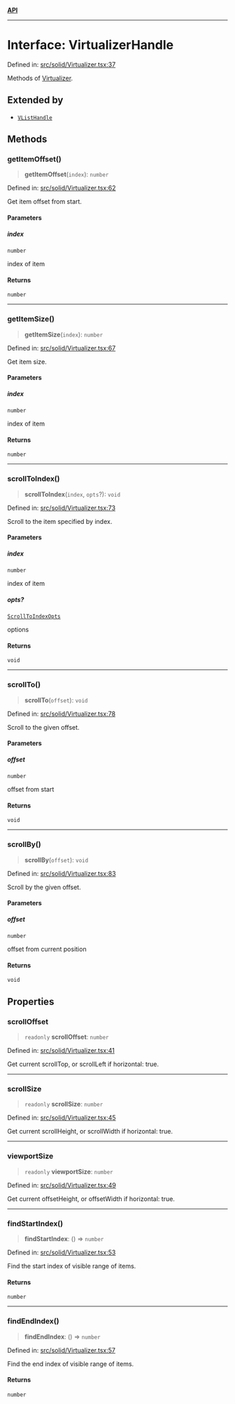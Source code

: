[**API**](../../API.md)

***

# Interface: VirtualizerHandle

Defined in: [src/solid/Virtualizer.tsx:37](https://github.com/inokawa/virtua/blob/469498bf9b9213391999278aeb12adba7b00fff9/src/solid/Virtualizer.tsx#L37)

Methods of [Virtualizer](../functions/Virtualizer.md).

## Extended by

- [`VListHandle`](VListHandle.md)

## Methods

### getItemOffset()

> **getItemOffset**(`index`): `number`

Defined in: [src/solid/Virtualizer.tsx:62](https://github.com/inokawa/virtua/blob/469498bf9b9213391999278aeb12adba7b00fff9/src/solid/Virtualizer.tsx#L62)

Get item offset from start.

#### Parameters

##### index

`number`

index of item

#### Returns

`number`

***

### getItemSize()

> **getItemSize**(`index`): `number`

Defined in: [src/solid/Virtualizer.tsx:67](https://github.com/inokawa/virtua/blob/469498bf9b9213391999278aeb12adba7b00fff9/src/solid/Virtualizer.tsx#L67)

Get item size.

#### Parameters

##### index

`number`

index of item

#### Returns

`number`

***

### scrollToIndex()

> **scrollToIndex**(`index`, `opts`?): `void`

Defined in: [src/solid/Virtualizer.tsx:73](https://github.com/inokawa/virtua/blob/469498bf9b9213391999278aeb12adba7b00fff9/src/solid/Virtualizer.tsx#L73)

Scroll to the item specified by index.

#### Parameters

##### index

`number`

index of item

##### opts?

[`ScrollToIndexOpts`](../../react/interfaces/ScrollToIndexOpts.md)

options

#### Returns

`void`

***

### scrollTo()

> **scrollTo**(`offset`): `void`

Defined in: [src/solid/Virtualizer.tsx:78](https://github.com/inokawa/virtua/blob/469498bf9b9213391999278aeb12adba7b00fff9/src/solid/Virtualizer.tsx#L78)

Scroll to the given offset.

#### Parameters

##### offset

`number`

offset from start

#### Returns

`void`

***

### scrollBy()

> **scrollBy**(`offset`): `void`

Defined in: [src/solid/Virtualizer.tsx:83](https://github.com/inokawa/virtua/blob/469498bf9b9213391999278aeb12adba7b00fff9/src/solid/Virtualizer.tsx#L83)

Scroll by the given offset.

#### Parameters

##### offset

`number`

offset from current position

#### Returns

`void`

## Properties

### scrollOffset

> `readonly` **scrollOffset**: `number`

Defined in: [src/solid/Virtualizer.tsx:41](https://github.com/inokawa/virtua/blob/469498bf9b9213391999278aeb12adba7b00fff9/src/solid/Virtualizer.tsx#L41)

Get current scrollTop, or scrollLeft if horizontal: true.

***

### scrollSize

> `readonly` **scrollSize**: `number`

Defined in: [src/solid/Virtualizer.tsx:45](https://github.com/inokawa/virtua/blob/469498bf9b9213391999278aeb12adba7b00fff9/src/solid/Virtualizer.tsx#L45)

Get current scrollHeight, or scrollWidth if horizontal: true.

***

### viewportSize

> `readonly` **viewportSize**: `number`

Defined in: [src/solid/Virtualizer.tsx:49](https://github.com/inokawa/virtua/blob/469498bf9b9213391999278aeb12adba7b00fff9/src/solid/Virtualizer.tsx#L49)

Get current offsetHeight, or offsetWidth if horizontal: true.

***

### findStartIndex()

> **findStartIndex**: () => `number`

Defined in: [src/solid/Virtualizer.tsx:53](https://github.com/inokawa/virtua/blob/469498bf9b9213391999278aeb12adba7b00fff9/src/solid/Virtualizer.tsx#L53)

Find the start index of visible range of items.

#### Returns

`number`

***

### findEndIndex()

> **findEndIndex**: () => `number`

Defined in: [src/solid/Virtualizer.tsx:57](https://github.com/inokawa/virtua/blob/469498bf9b9213391999278aeb12adba7b00fff9/src/solid/Virtualizer.tsx#L57)

Find the end index of visible range of items.

#### Returns

`number`
